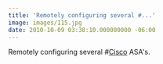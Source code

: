 ```yaml
---
title: 'Remotely configuring several #...'
image: images/115.jpg
date: 2010-10-09 03:38:10.000000000 -06:00
---
```

Remotely configuring several #<a href="http://search.twitter.com/search?q=%23Cisco" class="aktt_hashtag">Cisco</a> ASA's.

